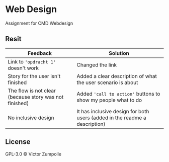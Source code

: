 # Web Design 

Assignment for CMD Webdesign

## Resit 

| Feedback        | Solution          |
|-----------------|-------------------|
| Link to `'opdracht 1'` doesn't work | Changed the link |
| Story for the user isn't finished | Added a clear description of what the user scenario is about |
| The flow is not clear (because story was not finished) | Added `'call to action'` buttons to show my people what to do |
| No inclusive design | It has inclusive design for both users (added in the readme a description) |


## License

GPL-3.0 © Victor Zumpolle